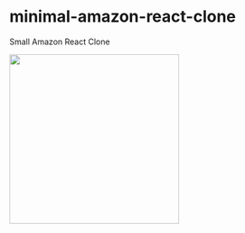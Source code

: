# minimal-amazon-react-clone
Small Amazon React Clone

<img src='https://user-images.githubusercontent.com/1561955/127751532-20cf0865-d3b7-4061-9f85-8f6604429141.png' width=300 />
